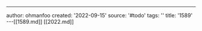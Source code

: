 ---
author: ohmanfoo
created: '2022-09-15'
source: '#todo'
tags: ''
title: '1589'
---[[1589.md]]
[[2022.md]]
